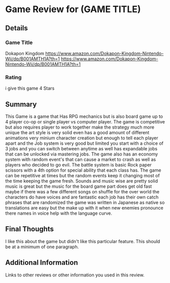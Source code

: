 # Game Review for (GAME TITLE)

## Details

### Game Title
Dokapon Kingdom https://www.amazon.com/Dokapon-Kingdom-Nintendo-Wii/dp/B001AMTH1A?th=1
https://www.amazon.com/Dokapon-Kingdom-Nintendo-Wii/dp/B001AMTH1A?th=1

### Rating
i give this game 4 Stars

## Summary
This Game is a game that Has RPG mechanics but is also board game up to 4 player co-op or single player vs computer player.
The game is competitive but also requires player to work together make the strategy much more unique the art style is very solid even has a good amount of different animations very minium character creation but enough to tell each player apart and the Job system is very good but limited you start with a choice of 3 jobs and you can switch between anytime as well has expandable jobs that can be unlocked via mastering jobs.
  The game also has an economy system with random event's that can cause a market to crash as well as players who decided to go evil. The battle system is basic Rock paper scissors with a 4th option for special ability that each class has. The game can be repetitive at times but the random events keep it changing most of the time keeping the game fresh. Sounds and music wise are pretty solid music is great but the music for the board game part does get old fast maybe if there was a few different songs on shuffle for the over world the characters do have voices and are fantastic each job has their own catch phrases that are randomized the game was written in Japanese as native so translations are easy but the make up with it when new enemies pronounce there names in voice help with the language curve.
    
    



## Final Thoughts
I like this about the game but didn't like this particular feature. This should be at a minimum of one paragraph.

## Additional Information
Links to other reviews or other information you used in this review.

